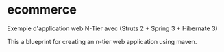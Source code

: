 # ecommerce
Exemple d'application web N-Tier avec (Struts 2 + Spring 3 + Hibernate 3)

This a blueprint for creating an n-tier web application using maven.
